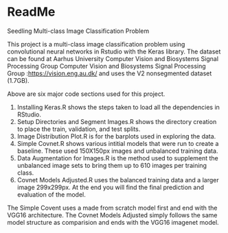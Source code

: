 # ReadMe
Seedling Multi-class Image Classification Problem

This project is a multi-class image classification problem using convolutional neural networks in Rstudio with the Keras library.
The dataset can be found at Aarhus University Computer Vision and Biosystems Signal Processing Group
Computer Vision and Biosystems Signal Processing Group :https://vision.eng.au.dk/ and uses the V2 nonsegmented dataset (1.7GB).

Above are six major code sections used for this project.
1. Installing Keras.R shows the steps taken to load all the dependencies in RStudio.
2. Setup Directories and Segment Images.R shows the directory creation to place the train, validation, and test splits.
3. Image Distribution Plot.R is for the barplots used in exploring the data.
4. Simple Covnet.R shows various intitial models that were run to create a baseline. These used 150X150px images and 
  unbalanced training data.
5. Data Augmentation for Images.R is the method used to supplement the unbalanced image sets to bring them up to 610 images 
  per training class. 
6. Covnet Models Adjusted.R uses the balanced training data and a larger image 299x299px. At the end you will find the 
  final prediction and evaluation of the model.
  
The Simple Covent uses a made from scratch model first and end with the VGG16 architecture.
The Covnet Models Adjusted simply follows the same model structure as comparision and ends with the VGG16 imagenet model. 
  
